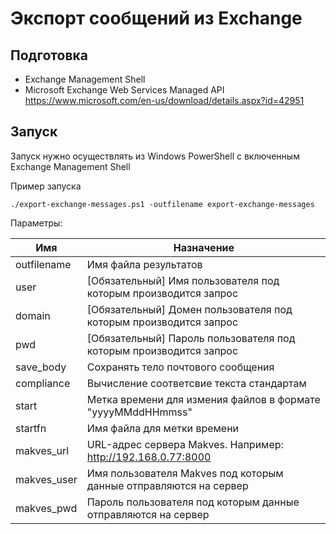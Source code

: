 # Экспорт сообщений из Exchange

## Подготовка

+ Exchange Management Shell
+ Microsoft Exchange Web Services Managed API https://www.microsoft.com/en-us/download/details.aspx?id=42951

## Запуск

Запуск нужно осуществлять из Windows PowerShell с включенным Exchange Management Shell

Пример запуска

```
./export-exchange-messages.ps1 -outfilename export-exchange-messages
```

Параметры:

| Имя         | Назначение                                      |
|-------------|-------------------------------------------------|
| outfilename | Имя файла результатов                           |
| user        | [Обязательный] Имя пользователя под которым производится запрос |
| domain | [Обязательный] Домен пользователя под которым производится запрос |
| pwd         | [Обязательный] Пароль пользователя под которым производится запрос |
| save_body     | Сохранять тело почтового сообщения                    |
| compliance  | Вычисление соответсвие текста стандартам  |
| start  | Метка времени для измения файлов в формате "yyyyMMddHHmmss"       |
| startfn | Имя файла для метки времени |
| makves_url  | URL-адрес сервера Makves. Например: http://192.168.0.77:8000          |
| makves_user | Имя пользователя Makves под которым данные отправляются на сервер     |
| makves_pwd  | Пароль пользователя под которым данные отправляются на сервер  |
